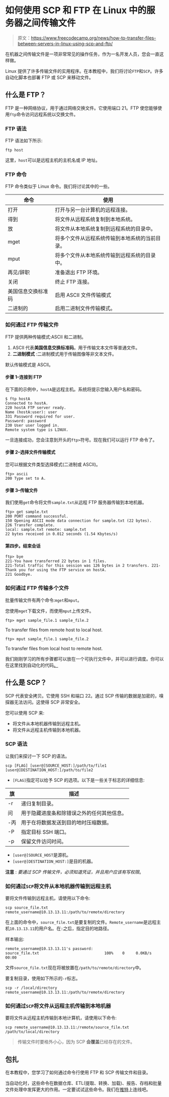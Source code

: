 # 如何使用 SCP 和 FTP 在 Linux 中的服务器之间传输文件

> 原文：<https://www.freecodecamp.org/news/how-to-transfer-files-between-servers-in-linux-using-scp-and-ftp/>

在机器之间传输文件是一项非常常见的操作任务，作为一名开发人员，您会一直这样做。

Linux 提供了许多传输文件的实用程序。在本教程中，我们将讨论`FTP`和`SCP`。许多自动化脚本也部署 FTP 或 SCP 来移动文件。

## 什么是 FTP？

FTP 是一种网络协议，用于通过网络交换文件。它使用端口 21。FTP 使您能够使用`ftp`命令访问远程系统以交换文件。

### FTP 语法

FTP 语法如下所示:

```
ftp host
```

这里，`host`可以是远程主机的主机名或 IP 地址。

### FTP 命令

FTP 命令类似于 Linux 命令。我们将讨论其中的一些。

| 命令 | 使用 |
| --- | --- |
| 打开 | 打开与另一台计算机的远程连接。 |
| 得到 | 将文件从远程系统复制到本地系统。 |
| 放 | 将文件从本地系统复制到远程系统的目录中。 |
| mget | 将多个文件从远程系统传输到本地系统的当前目录。 |
| mput | 将多个文件从本地系统传输到远程系统的目录中。 |
| 再见/辞职 | 准备退出 FTP 环境。 |
| 关闭 | 终止 FTP 连接。 |
| 美国信息交换标准码 | 启用 ASCII 文件传输模式 |
| 二进制的 | 启用二进制文件传输模式。 |

### 如何通过 FTP 传输文件

FTP 提供两种传输模式:ASCII 和二进制。

1.  ASCII 代表**美国信息交换标准码**。用于传输文本文件等普通文件。
2.  ****二进制模式**** :二进制模式用于传输图像等非文本文件。

默认传输模式是 ASCII。

#### 步骤 1–连接到 FTP

在下面的示例中，`hostA`是远程主机。系统将提示您输入用户名和密码。

```
$ ftp hostA
Connected to hostA.
220 hostA FTP server ready.
Name (hostA:user): user
331 Password required for user.
Password: password
230 User user logged in.
Remote system type is LINUX. 
```

一旦连接成功，您会注意到开头的`ftp>`符号。现在我们可以运行 FTP 命令了。

#### 步骤 2–选择文件传输模式

您可以根据文件类型选择模式(二进制或 ASCII)。

```
ftp> ascii
200 Type set to A.
```

#### 步骤 3–传输文件

我们使用`get`命令将文件`sample.txt`从远程 FTP 服务器传输到本地机器。

```
ftp> get sample.txt
200 PORT command successful.
150 Opening ASCII mode data connection for sample.txt (22 bytes).
226 Transfer complete.
local: sample.txt remote: sample.txt
22 bytes received in 0.012 seconds (1.54 Kbytes/s)
```

#### 第四步。结束会话

```
ftp> bye
221-You have transferred 22 bytes in 1 files.
221-Total traffic for this session was 126 bytes in 2 transfers. 221-Thank you for using the FTP service on hostA.
221 Goodbye.
```

### 如何通过 FTP 传输多个文件

批量传输文件有两个命令:`mget`和`mput`。

您使用`mget`下载文件，而使用`mput`上传文件。

```
ftp> mget sample_file.1 sample_file.2
```

To transfer files from remote host to local host.

```
ftp> mput sample_file.1 sample_file.2
```

To transfer files from local host to remote host.

我们刚刚学习的所有步骤都可以放在一个可执行文件中，并可以进行调度。你可以在这里找到自动化的代码[。](https://github.com/zairahira/FTP-Automation-Script)

## 什么是 SCP？

SCP 代表安全拷贝。它使用 SSH 和端口 22。通过 SCP 传输的数据是加密的，嗅探器无法访问。这使得 SCP 非常安全。

您可以使用 SCP 来:

*   将文件从本地机器传输到远程主机。
*   将文件从远程主机传输到本地机器。

### SCP 语法

让我们来探讨一下 SCP 的语法。

```
scp [FLAG] [user@]SOURCE_HOST:]/path/to/file1 [user@]DESTINATION_HOST:]/path/to/file2 
```

*   `[FLAG]`指定可以给予 SCP 的选项。以下是一些关于标志的详细信息:

| 旗 | 描述 |
| --- | --- |
| -r | 递归复制目录。 |
| 问 | 用于隐藏进度条和除错误之外的任何其他信息。 |
| -丙 | 用于在将数据发送到目的地时压缩数据。 |
| -P | 指定目标 SSH 端口。 |
| -p | 保留文件访问时间。 |

*   `[user@]SOURCE_HOST`是源机。
*   `[user@]DESTINATION_HOST:]`是目的机器。

**注意** : *要通过 SCP 传输文件，必须知道凭证，并且用户应该有写权限*。

### 如何通过`SCP`将文件从本地机器传输到远程主机

要将文件传输到远程主机，请使用以下命令:

```
scp source_file.txt remote_username@10.13.13.11:/path/to/remote/directory
```

在上面的命令中，`source_file.txt`是要复制的文件。`Remote_username`是远程主机`10.13.13.11`的用户名。在`:`之后，指定目的地路径。

样本输出:

```
remote_username@10.13.13.11's password:
source_file.txt                             100%    0     0.0KB/s   00:00 
```

文件`source_file.txt`现在将被放置在`/path/to/remote/directory`中。

要复制目录，使用如下所示的`-r`标志。

```
scp -r /local/directory remote_username@10.13.13.11:/path/to/remote/directory
```

### 如何通过`SCP`将文件从远程主机传输到本地机器

要将文件从远程主机传输到本地计算机，请使用以下命令:

```
scp remote_username@10.13.13.11:/remote/source_file.txt /path/to/local/directory
```

> 传输文件时要格外小心，因为 SCP **会覆盖**已经存在的文件。

## 包扎

在本教程中，您学习了如何通过命令行使用 FTP 和 SCP 传输文件和目录。

当自动化时，这些命令在数据仓库、ETL(提取、转换、加载)、报告、存档和批量文件处理中发挥更大的作用。一定要试试这些命令。我们在[推特](https://twitter.com/hira_zaira)上连线吧。